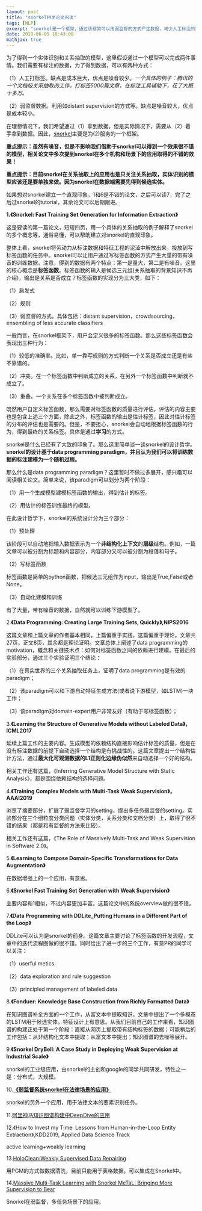 ```yaml
---
layout: post
title: "snorkel相关论文阅读"
tags: [NLP]
excerpt: "snorkel是一个框架，通过该框架可以用弱监督的方式产生数据，减少人工标注的数据缺失的问题，尤其适合于信息抽取任务。"
date: 2019-06-05 18:43:00
mathjax: true
---
```


为了得到一个实体识别和关系抽取的模型，这里假设通过一个模型可以完成两件事情。我们需要有标注的数据，为了得到数据，可以有两种方式：

（1）人工打标签。缺点是成本巨大，优点是噪音较少。_一个具体的例子：腾讯的一个文档级关系抽取的工作，打标签5000篇文章，在标注工具辅助下，花了大概十多万。_

（2）弱监督数据。利用如distant supervision的方式等。缺点是噪音较大，优点是成本较小。

在理想情况下，我们希望通过（1）拿到数据。但是实际情况下，需要从（2）着手拿到数据。因此，[snorkel](https://github.com/HazyResearch/snorkel)主要是为(2)服务的一个框架。

**重点提示：虽然有噪音，但是不影响我们借助于snorkel可以得到一个效果很不错的模型，相关论文中多次提到snorkel在多个机构和场景下的应用取得的不错的效果！**

**重点提示：目前snorkel在关系抽取上的应用也是只关注关系抽取，实体识别的模型应该还是要单独来做。因为snorkel在数据端需要先得到候选实体。**

如果想对snorkel建立一个直观印象，1和6是不错的论文，之后可以读7，完了之后过snorkel的tutorial，其余论文可以后期跟进。


**1.《Snorkel: Fast Training Set Generation for Information Extraction》**

这是要读的第一篇论文，短短四页，用一个具体的关系抽取的例子解释了snorkel的多个概念等，通俗易懂，可以帮助建立对snorkel的直观印象。


整体上看，snorkel将劳动力从标注数据和特征工程的泥淖中解放出来，投放到写标签函数的任务中。snorkel可以让用户通过写标签函数的方式产生大量的带有噪音的训练数据。注意，得到的数据有两个特点：第一是量大，第二是有噪音。这里的核心概念是**标签函数**。标签函数的输入是候选三元组(关系抽取的背景知识不再介绍)，输出是关系是否成立？标签函数的实现分为三大类，如下：

（1）启发式

（2）规则

（3）弱监督的方式。具体包括：distant supervision，crowdsourcing，ensembling of less accurate classifiers

一般而言，在snorkel框架下，用户会定义很多的标签函数。那么这些标签函数会表现出三种行为：

（1）较低的准确率。比如，单一靠写规则的方式判断一个关系是否成立还是有些不靠谱的。

（2）冲突。在一个标签函数中判断成立的关系，在另外一个标签函数中判断就不成立了。

（3）重叠。一个关系在多个标签函数中被判断成立。

既然用户自定义标签函数，那么需要对标签函数的质量进行评估。评估的内容主要也是包含上述三个方面，除此之外，标签函数的输出是估计标签，因此对估计标签的分布的评估也是需要的。但是，不要担心，snorkel会自动地根据标签函数的行为，得到最终的关系标签。具体是通过**学习**的方式。

snorkel是什么已经有了大致的印象了。那么这里简单谈一谈snorkel的设计哲学。**snorkel的设计基于data programming paradigm，并且认为我们可以将训练数据的标注建模为一个随机过程。**

那么什么是data programming paradigm？这里暂时不做过多展开，感兴趣可以阅读相关论文。简单来说，该paradigm可以划分为两个阶段：

（1）用一个生成模型建模标签函数的输出，得到估计的标签。

（2）用估计的标签训练最终的模型。

在此设计哲学下，snorkel的系统设计分为三个部分：

（1）预处理

该阶段可以自动地把输入数据表示为一个**非结构化上下文**的**层级**结构。例如，一篇文章可以被分割为标题和内容部分，内容部分又可以被分割为段落和句子。

（2）写标签函数

标签函数是简单的python函数，把候选三元组作为input，输出是True,False或者None。

（3）自动化建模和训练

有了大量，带有噪音的数据，自然就可以训练下游模型了。

2.**《Data Programming: Creating Large Training Sets, Quickly》,NIPS2016**

这篇文章和上篇文章的作者基本相同，上篇偏重于实践，这篇偏重于理论。文章共27页，正文8页，其余都是理论证明。文章总体上阐述了data programming的motivation，概念和关键技术点：如何对标签函数之间的依赖进行建模。在最后的实验部分，通过三个实验证明三个结论：

（1）在真实世界的三个关系抽取任务上，证明了data programming是有效的paradigm；

（2）该paradigm可以和下游自动特征生成方法(或者说下游模型，如LSTM)一块工作；

（3）该paradigm对domain-expert用户非常友好（有助于写标签函数）；

3.**《Learning the Structure of Generative Models without Labeled Data》，ICML2017**

延续上篇工作的主要内容。生成模型的依赖结构直接影响估计标签的质量，但是在没有标注数据的前提下自动选择一个结构是有挑战性的。这篇文章提出一个结构估计方法，通过**最大化可观测数据的L1正则化边缘伪似然**来自动选择一个好的结构。

相关工作还有这篇，《Inferring Generative Model Structure with Static Analysis》，都是围绕依赖结构的选择问题。

4.**《Training Complex Models with Multi-Task Weak Supervision》，AAAI2019**

浏览了摘要部分，扩展了弱监督学习的setting，提出多任务弱监督的setting。实验部分在三个细粒度分类问题（实体分类，关系分类和文档分类）上，取得了很不错的结果（都是和有监督的方法来比较）。

相关工作还有这篇，《The Role of Massively Multi-Task and Weak Supervision in Software 2.0》。

5.**《Learning to Compose Domain-Specific Transformations for Data Augmentation》**

在数据增强上的一个应用，有意思。

6.**《Snorkel Fast Training Set Generation with Weak Supervision》**

主要内容和1相似，不过内容更加丰富。这篇论文中的系统overview做的很不错。

7.**《Data Programming with DDLite_Putting Humans in a Different Part of the Loop》**

DDLite可以认为是snorkel的前身。这篇文章主要讨论了标签函数的开发流程，文章中的迭代流程图做的很不错。同时给出了进一步的三个工作，有意PR的同学可以关注：

（1）userful metics

（2）data exploration and rule suggestion

（3）principled management of labeled data

8.**《Fonduer: Knowledge Base Construction from Richly Formatted Data》**

在知识图谱补全方面的一个工作，从富文本中提取知识。文章中提出了一个多模态的LSTM用于候选实体，特征设计上有意思。从我们目前自己的工作来看，知识图谱的构建正处于第一个阶段：直接从网页上提取带有结构标签的数据；可能稍后的工作包括：从非结构化文本中提取；从富文本中提出；知识图谱的去噪等展开。

9.**《Snorkel DryBell: A Case Study in Deploying Weak Supervision at Industrial Scale》**

snorkel的工业级应用，由snorkel的主创和google的同学共同研发，特性之一是：分布式，大规模。


10.**[《弱监督系统snorkel在法律场景的应用》](http://baijiahao.baidu.com/s?id=1634469710561301933)**

snorkel的另外一个应用，用于法律文本的要素识别任务。

11.[阿里神马知识图谱构建中DeepDive的应用](https://blog.csdn.net/b0Q8cpra539haFS7/article/details/79563143)

12.《How to Invest my Time: Lessons from Human-in-the-Loop Entity Extraction》,KDD2019, Applied Data Science Track

active learning+weakly learning

13.[HoloClean:Weakly Supervised Data Repairing](https://holoclean.github.io/gh-pages/blog/holoclean.html)

用PGM的方式做数据清洗，目前只能用于表格数据。可以集成在Snorkel中。

14.[Massive Multi-Task Learning with Snorkel MeTaL: Bringing More Supervision to Bear](https://dawn.cs.stanford.edu/2019/03/22/glue/)

Snorkel在弱监督，多任务场景下的应用。












